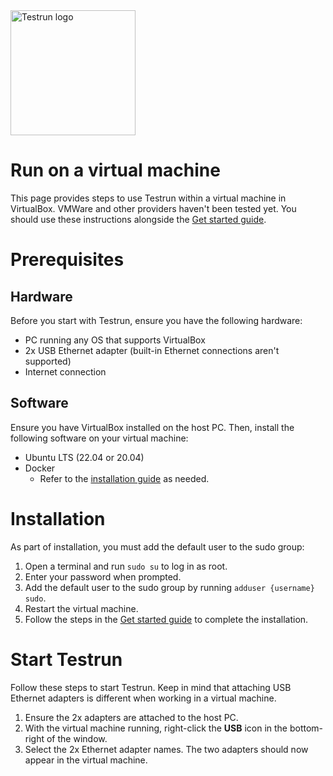 <img width="200" alt="Testrun logo" src="https://user-images.githubusercontent.com/7399056/221927867-4190a4e8-a571-4e40-9c2b-65780ad9264c.png" alt="Testrun">

# Run on a virtual machine

This page provides steps to use Testrun within a virtual machine in VirtualBox. VMWare and other providers haven't been tested yet. You should use these instructions alongside the [Get started guide](/docs/get_started.md).

# Prerequisites

## Hardware

Before you start with Testrun, ensure you have the following hardware:

-  PC running any OS that supports VirtualBox
-  2x USB Ethernet adapter (built-in Ethernet connections aren't supported)
-  Internet connection

## Software

Ensure you have VirtualBox installed on the host PC. Then, install the following software on your virtual machine:

-  Ubuntu LTS (22.04 or 20.04)
-  Docker
    -  Refer to the [installation guide](https://docs.docker.com/engine/install/ubuntu/#install-using-the-repository) as needed. 

# Installation

As part of installation, you must add the default user to the sudo group:

1. Open a terminal and run `sudo su` to log in as root.
1. Enter your password when prompted.
1. Add the default user to the sudo group by running `adduser {username} sudo`.
1. Restart the virtual machine.
1. Follow the steps in the [Get started guide](/docs/get_started.md) to complete the installation.

# Start Testrun

Follow these steps to start Testrun. Keep in mind that attaching USB Ethernet adapters is different when working in a virtual machine.

1. Ensure the 2x adapters are attached to the host PC.
1. With the virtual machine running, right-click the **USB** icon in the bottom-right of the window.
1. Select the 2x Ethernet adapter names. The two adapters should now appear in the virtual machine.